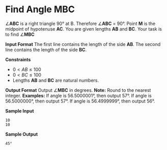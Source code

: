 # Find Angle MBC

$\angle$**ABC** is a right triangle $\ang{90}$ at B. Therefore $\angle$**ABC** = $\ang{90}$. 
Point **M** is the midpoint of hypotenuse **AC**.
You are given lengths **AB** and **BC**.
Your task is to find $\angle$**MBC** 

**Input Format**
The first line contains the length of the side **AB**.
The second line contains the length of the side **BC**.

**Constraints**
- $0 < AB \leq 100$
- $0 < BC \leq 100$
- Lengths **AB** and **BC** are natural numbers.

**Output Format**
Output $\angle$**MBC** in degrees.
**Note:** Round to the nearest integer.
**Examples:**
If angle is 56.5000001°, then output 57°.
If angle is 56.5000000°, then output 57°.
If angle is 56.4999999°, then output 56°.

**Sample Input**
```
10
10
```
**Sample Output**
```
45°
```
